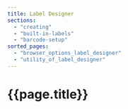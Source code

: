 ```yaml
---
title: Label Designer
sections:
  - "creating"
  - "built-in-labels"
  - "barcode-setup"
sorted_pages:
  - "browser_options_label_designer"
  - "utility_of_label_designer"
---
```

# {{page.title}}

